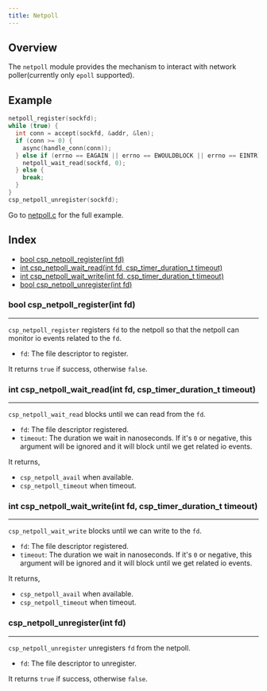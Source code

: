 ```yaml
---
title: Netpoll
---
```


## Overview

The `netpoll` module provides the mechanism to interact with network poller(currently
only `epoll` supported).

## Example

```c
netpoll_register(sockfd);
while (true) {
  int conn = accept(sockfd, &addr, &len);
  if (conn >= 0) {
    async(handle_conn(conn));
  } else if (errno == EAGAIN || errno == EWOULDBLOCK || errno == EINTR) {
    netpoll_wait_read(sockfd, 0);
  } else {
    break;
  }
}
csp_netpoll_unregister(sockfd);
```

Go to [netpoll.c](https://github.com/shiyanhui/libcsp/blob/master/examples/netpoll.c)
for the full example.

## Index

- [bool csp_netpoll_register(int fd)](#bool-csp_netpoll_registerint-fd)
- [int csp_netpoll_wait_read(int fd, csp_timer_duration_t timeout)](#int-csp_netpoll_wait_readint-fd-csp_timer_duration_t-timeout)
- [int csp_netpoll_wait_write(int fd, csp_timer_duration_t timeout)](#int-csp_netpoll_wait_writeint-fd-csp_timer_duration_t-timeout)
- [bool csp_netpoll_unregister(int fd)](#csp_netpoll_unregisterint-fd)

### **bool csp_netpoll_register(int fd)**
---

`csp_netpoll_register` registers `fd` to the netpoll so that the netpoll can
monitor io events related to the `fd`.

- `fd`: The file descriptor to register.

It returns `true` if success, otherwise `false`.

### **int csp_netpoll_wait_read(int fd, csp_timer_duration_t timeout)**
---

`csp_netpoll_wait_read` blocks until we can read from the `fd`.

- `fd`: The file descriptor registered.
- `timeout`: The duration we wait in nanoseconds. If it's `0` or negative, this
  argument will be ignored and it will block until we get related io events.

It returns,

- `csp_netpoll_avail` when available.
- `csp_netpoll_timeout` when timeout.

### **int csp_netpoll_wait_write(int fd, csp_timer_duration_t timeout)**
---

`csp_netpoll_wait_write` blocks until we can write to the `fd`.

- `fd`: The file descriptor registered.
- `timeout`: The duration we wait in nanoseconds. If it's `0` or negative, this
  argument will be ignored and it will block until we get related io events.

It returns,

- `csp_netpoll_avail` when available.
- `csp_netpoll_timeout` when timeout.

### **csp_netpoll_unregister(int fd)**
---

`csp_netpoll_unregister` unregisters `fd` from the netpoll.

- `fd`: The file descriptor to unregister.

It returns `true` if success, otherwise `false`.
